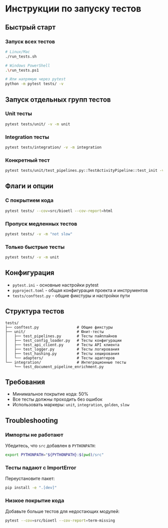 # Инструкции по запуску тестов

## Быстрый старт

### Запуск всех тестов

```bash
# Linux/Mac
./run_tests.sh

# Windows PowerShell
.\run_tests.ps1

# Или напрямую через pytest
python -m pytest tests/ -v
```

## Запуск отдельных групп тестов

### Unit тесты

```bash
pytest tests/unit/ -v -m unit
```

### Integration тесты

```bash
pytest tests/integration/ -v -m integration
```

### Конкретный тест

```bash
pytest tests/unit/test_pipelines.py::TestActivityPipeline::test_init -v
```

## Флаги и опции

### С покрытием кода

```bash
pytest tests/ --cov=src/bioetl --cov-report=html
```

### Пропуск медленных тестов

```bash
pytest tests/ -v -m "not slow"
```

### Только быстрые тесты

```bash
pytest tests/ -v -m unit
```

## Конфигурация

- `pytest.ini` - основные настройки pytest
- `pyproject.toml` - общая конфигурация проекта и инструментов
- `tests/conftest.py` - общие фикстуры и настройки пути

## Структура тестов

```
tests/
├── conftest.py                 # Общие фикстуры
├── unit/                       # Юнит-тесты
│   ├── test_pipelines.py       # Тесты пайплайнов
│   ├── test_config_loader.py   # Тесты конфигурации
│   ├── test_api_client.py      # Тесты API клиента
│   ├── test_logger.py          # Тесты логирования
│   ├── test_hashing.py         # Тесты хеширования
│   └── adapters/               # Тесты адаптеров
└── integration/                # Интеграционные тесты
    └── test_document_pipeline_enrichment.py
```

## Требования

- Минимальное покрытие кода: 50%
- Все тесты должны проходить без ошибок
- Использовать маркеры: `unit`, `integration`, `golden`, `slow`

## Troubleshooting

### Импорты не работают
Убедитесь, что `src` добавлен в `PYTHONPATH`:

```bash
export PYTHONPATH="${PYTHONPATH}:$(pwd)/src"
```

### Тесты падают с ImportError
Переустановите пакет:

```bash
pip install -e ".[dev]"
```

### Низкое покрытие кода
Добавьте больше тестов для недостающих модулей:

```bash
pytest --cov=src/bioetl --cov-report=term-missing
```
